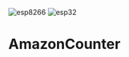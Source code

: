 ![esp8266](https://github.com/davidchatting/AmazonCounter/workflows/esp8266/badge.svg)
![esp32](https://github.com/davidchatting/AmazonCounter/workflows/esp32/badge.svg)

# AmazonCounter

